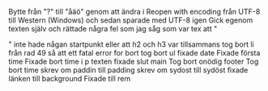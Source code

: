 Bytte från "?" till "åäö" genom att ändra i Reopen with encoding från UTF-8 till Western (Windows) och sedan sparade med UTF-8 igen
Gick egenom texten själv och rättade några fel som jag såg som var tex att "</p>" inte hade någan startpunkt eller att h2 och h3 var tillsammans
tog bort li från rad 49 så att ett fatal error for bort
tog bort ul 
fixade date
Fixade första time
Fixade bort time i p texten
fixade slut main
Tog bort onödig footer
Tog bort time
skrev om paddin till padding
skrev om sydost till sydöst
fixade länken till background
Fixade till rem
